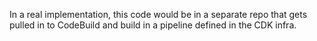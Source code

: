 In a real implementation, this code would be in a separate repo that gets pulled in to CodeBuild and build in a pipeline
defined in the CDK infra.